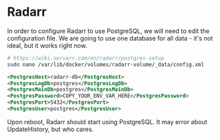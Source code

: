 # Radarr

In order to configure Radarr to use PostgreSQL, we will need to edit the configuration file.
We are going to use one database for all data - it's not ideal, but it works right now.

```sh
# https://wiki.servarr.com/en/radarr/postgres-setup
sudo nano /var/lib/docker/volumes/radarr-volume/_data/config.xml
```

```XML
<PostgresHost>radarr-db</PostgresHost>
<PostgresLogDb>postgres</PostgresLogDb>
<PostgresMainDb>postgres</PostgresMainDb>
<PostgresPassword>COPY_YOUR_ENV_VAR_HERE</PostgresPassword>
<PostgresPort>5432</PostgresPort>
<PostgresUser>postgres</PostgresUser>
```

Upon reboot, Radarr should start using PostgreSQL. It may error about UpdateHistory, but who cares.

